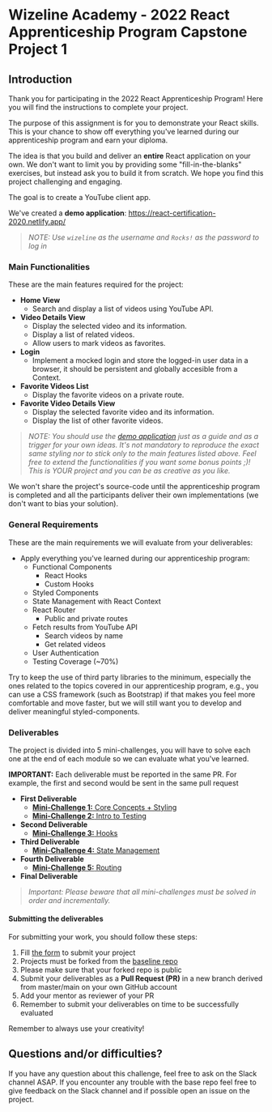 # Wizeline Academy - 2022 React Apprenticeship Program Capstone Project 1
## Introduction
Thank you for participating in the 2022 React Apprenticeship Program! Here you will find the instructions to complete your project.

The purpose of this assignment is for you to demonstrate your React skills. This is your chance to show off everything you've learned during our apprenticeship program and earn your diploma.

The idea is that you build and deliver an **entire** React application on your own. We don't want to limit you by providing some "fill-in-the-blanks" exercises, but instead ask you to build it from scratch. We hope you find this project challenging and engaging.

The goal is to create a YouTube client app.

We've created a **demo application**: https://react-certification-2020.netlify.app/

> **NOTE:* Use `wizeline` as the username and `Rocks!` as the password to log in*

### Main Functionalities
These are the main features required for the project:

- **Home View**
  - Search and display a list of videos using YouTube API.
- **Video Details View**
  - Display the selected video and its information.
  - Display a list of related videos.
  - Allow users to mark videos as favorites.
- **Login**
  - Implement a mocked login and store the logged-in user data in a browser, it should be persistent and globally accesible from a Context.
- **Favorite Videos List**
  - Display the favorite videos on a private route.
- **Favorite Video Details View**
  - Display the selected favorite video and its information.
  - Display the list of other favorite videos.

> **NOTE:* You should use the [demo application](https://react-certification-2020.netlify.app/) just as a guide and as a trigger for your own ideas. It's not mandatory to reproduce the exact same styling nor to stick only to the main features listed above. Feel free to extend the functionalities if you want some bonus points ;)! This is YOUR project and you can be as creative as you like.*

We won't share the project's source-code until the apprenticeship program is completed and all the participants deliver their own implementations (we don't want to bias your solution).

### General Requirements
These are the main requirements we will evaluate from your deliverables:
- Apply everything you've learned during our apprenticeship program:
  - Functional Components
    - React Hooks
    - Custom Hooks
  - Styled Components
  - State Management with React Context
  - React Router
    - Public and private routes
  - Fetch results from YouTube API
    - Search videos by name
    - Get related videos
  - User Authentication
  - Testing Coverage (~70%)
  
Try to keep the use of third party libraries to the minimum, especially the ones related to the topics covered in our apprenticeship program, e.g., you can use a CSS framework (such as Bootstrap) if that makes you feel more comfortable and move faster, but we will still want you to develop and deliver meaningful styled-components.

### Deliverables
The project is divided into 5 mini-challenges, you will have to solve each one at the end of each module so we can evaluate what you've learned. 

**IMPORTANT:** Each deliverable must be reported in the same PR. For example, the first and second would be sent in the same pull request

- **First Deliverable**
  - [**Mini-Challenge 1:** Core Concepts + Styling](https://github.com/wizelineacademy/react-gist/blob/main/capstone-project-1/mini-challenges/mini-challenge-1.md)
  - [**Mini-Challenge 2:** Intro to Testing](https://github.com/wizelineacademy/react-gist/blob/main/capstone-project-1/mini-challenges/mini-challenge-2.md)
- **Second Deliverable**
  - [**Mini-Challenge 3:** Hooks](https://github.com/wizelineacademy/react-gist/blob/main/capstone-project-1/mini-challenges/mini-challenge-3.md)
- **Third Deliverable**
  - [**Mini-Challenge 4:** State Management](https://github.com/wizelineacademy/react-gist/blob/main/capstone-project-1/mini-challenges/mini-challenge-4.md)
- **Fourth Deliverable**
  - [**Mini-Challenge 5:** Routing](https://github.com/wizelineacademy/react-gist/blob/main/capstone-project-1/mini-challenges/mini-challenge-5.md)
- **Final Deliverable**

> **Important:* Please beware that all mini-challenges must be solved in order and incrementally.*

#### Submitting the deliverables
For submitting your work, you should follow these steps:
1. Fill [the form](https://forms.gle/7Jz2uXMFYXfcU2428) to submit your project
2. Projects must be forked from the [baseline repo](https://github.com/wizelineacademy/react-apprenticeship-capstone1)
3. Please make sure that your forked repo is public
4. Submit your deliverables as a **Pull Request (PR)** in a new branch derived from master/main on your own GitHub account
5. Add your mentor as reviewer of your PR
6. Remember to submit your deliverables on time to be successfully evaluated

Remember to always use your creativity!

## Questions and/or difficulties?

If you have any question about this challenge, feel free to ask on the Slack channel ASAP. 
If you encounter any trouble with the base repo feel free to give feedback on the Slack channel and if possible open an issue on the project.
